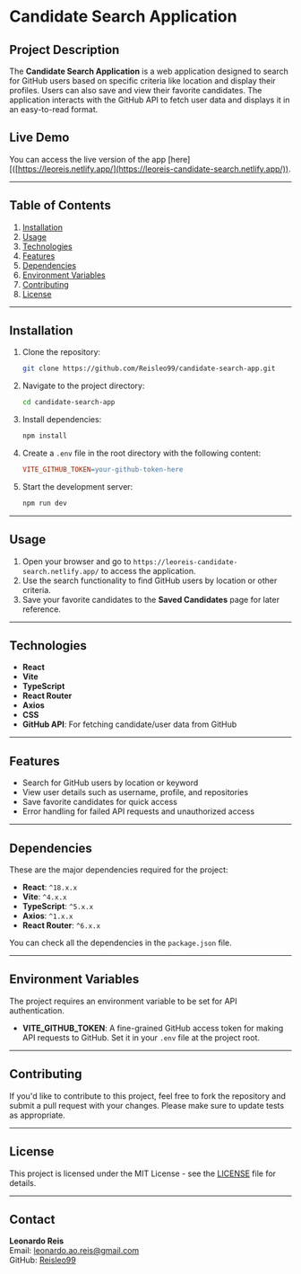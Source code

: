 # **Candidate Search Application**

## **Project Description**
The **Candidate Search Application** is a web application designed to search for GitHub users based on specific criteria like location and display their profiles. Users can also save and view their favorite candidates. The application interacts with the GitHub API to fetch user data and displays it in an easy-to-read format.

## **Live Demo**
You can access the live version of the app [here][([https://leoreis.netlify.app/](https://leoreis-candidate-search.netlify.app/)).

---

## **Table of Contents**

1. [Installation](#installation)
2. [Usage](#usage)
3. [Technologies](#technologies)
4. [Features](#features)
5. [Dependencies](#dependencies)
6. [Environment Variables](#environment-variables)
7. [Contributing](#contributing)
8. [License](#license)

---

## **Installation**

1. Clone the repository:
    ```bash
    git clone https://github.com/Reisleo99/candidate-search-app.git
    ```

2. Navigate to the project directory:
    ```bash
    cd candidate-search-app
    ```

3. Install dependencies:
    ```bash
    npm install
    ```

4. Create a `.env` file in the root directory with the following content:
    ```makefile
    VITE_GITHUB_TOKEN=your-github-token-here
    ```

5. Start the development server:
    ```bash
    npm run dev
    ```

---

## **Usage**

1. Open your browser and go to `https://leoreis-candidate-search.netlify.app/` to access the application.
2. Use the search functionality to find GitHub users by location or other criteria.
3. Save your favorite candidates to the **Saved Candidates** page for later reference.

---

## **Technologies**

- **React**
- **Vite**
- **TypeScript**
- **React Router**
- **Axios**
- **CSS**
- **GitHub API**: For fetching candidate/user data from GitHub

---

## **Features**

- Search for GitHub users by location or keyword
- View user details such as username, profile, and repositories
- Save favorite candidates for quick access
- Error handling for failed API requests and unauthorized access

---

## **Dependencies**

These are the major dependencies required for the project:

- **React**: `^18.x.x`
- **Vite**: `^4.x.x`
- **TypeScript**: `^5.x.x`
- **Axios**: `^1.x.x`
- **React Router**: `^6.x.x`

You can check all the dependencies in the `package.json` file.

---

## **Environment Variables**

The project requires an environment variable to be set for API authentication.

- **VITE_GITHUB_TOKEN**: A fine-grained GitHub access token for making API requests to GitHub. Set it in your `.env` file at the project root.

---

## **Contributing**

If you'd like to contribute to this project, feel free to fork the repository and submit a pull request with your changes. Please make sure to update tests as appropriate.

---

## **License**

This project is licensed under the MIT License - see the [LICENSE](LICENSE) file for details.

---

## **Contact**

**Leonardo Reis**  
Email: [leonardo.ao.reis@gmail.com](mailto:leonardo.ao.reis@gmail.com)  
GitHub: [Reisleo99](https://github.com/Reisleo99)


